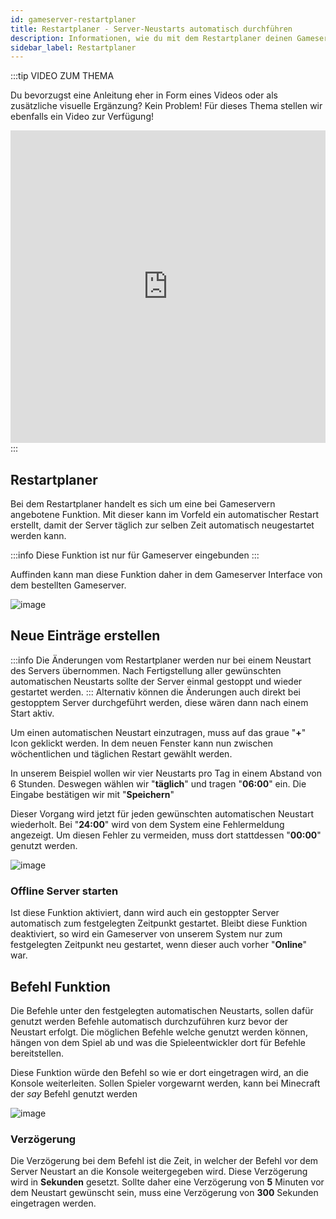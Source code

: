 ```yaml
---
id: gameserver-restartplaner
title: Restartplaner - Server-Neustarts automatisch durchführen
description: Informationen, wie du mit dem Restartplaner deinen Gameserver von ZAP-Hosting.com automatisch in festgelegten Intervallen neustarten lassen kannst - ZAP-Hosting.com Dokumentation
sidebar_label: Restartplaner
---
```




:::tip VIDEO ZUM THEMA

Du bevorzugst eine Anleitung eher in Form eines Videos oder als zusätzliche visuelle Ergänzung? Kein Problem! Für dieses Thema stellen wir ebenfalls ein Video zur Verfügung!



<iframe width="100%" height="500" src="https://www.youtube.com/embed/bcsAePevPnY" title="YouTube video player" frameborder="0" allow="accelerometer; autoplay; clipboard-write; encrypted-media; gyroscope; picture-in-picture" allowfullscreen></iframe>
:::



## Restartplaner

Bei dem Restartplaner handelt es sich um eine bei Gameservern angebotene Funktion.
Mit dieser kann im Vorfeld ein automatischer Restart erstellt, damit der Server täglich zur selben Zeit automatisch neugestartet werden kann.

:::info
Diese Funktion ist nur für Gameserver eingebunden
:::

Auffinden kann man diese Funktion daher in dem Gameserver Interface von dem bestellten Gameserver.

![image](https://user-images.githubusercontent.com/13604413/159171151-58a2ede5-609b-4d9d-b1fd-2e1640050b19.png)

## Neue Einträge erstellen

:::info
Die Änderungen vom Restartplaner werden nur bei einem Neustart des Servers übernommen. Nach Fertigstellung aller gewünschten automatischen Neustarts sollte der Server einmal gestoppt und wieder gestartet werden.
:::
Alternativ können die Änderungen auch direkt bei gestopptem Server durchgeführt werden, diese wären dann nach einem Start aktiv.

Um einen automatischen Neustart einzutragen, muss auf das graue "**+**" Icon geklickt werden. In dem neuen Fenster kann nun zwischen wöchentlichen und täglichen Restart gewählt werden.

In unserem Beispiel wollen wir vier Neustarts pro Tag in einem Abstand von 6 Stunden.
Deswegen wählen wir "**täglich**" und tragen "**06:00**" ein.
Die Eingabe bestätigen wir mit "**Speichern**"


Dieser Vorgang wird jetzt für jeden gewünschten automatischen Neustart wiederholt.
Bei "**24:00**" wird von dem System eine Fehlermeldung angezeigt. Um diesen Fehler zu vermeiden, muss dort stattdessen "**00:00**" genutzt werden.

![image](https://user-images.githubusercontent.com/13604413/159171159-94dfe1d5-e218-4e2a-b0fe-388a884b81d2.png)

###  Offline Server starten

Ist diese Funktion aktiviert, dann wird auch ein gestoppter Server automatisch zum festgelegten Zeitpunkt gestartet. Bleibt diese Funktion deaktiviert, so wird ein Gameserver von unserem System nur zum festgelegten Zeitpunkt neu gestartet, wenn dieser auch vorher "**Online**" war.

## Befehl Funktion

Die Befehle unter den festgelegten automatischen Neustarts, sollen dafür genutzt werden Befehle automatisch durchzuführen kurz bevor der Neustart erfolgt. Die möglichen Befehle welche genutzt werden können, hängen von dem Spiel ab und was die Spieleentwickler dort für Befehle bereitstellen.

Diese Funktion würde den Befehl so wie er dort eingetragen wird, an die Konsole weiterleiten. Sollen Spieler vorgewarnt werden, kann bei Minecraft der *say* Befehl genutzt werden

![image](https://user-images.githubusercontent.com/13604413/159171163-7be2fa64-9219-4f36-802b-34eccc379894.png)

### Verzögerung

Die Verzögerung bei dem Befehl ist die Zeit, in welcher der Befehl vor dem Server Neustart an die Konsole weitergegeben wird. Diese Verzögerung wird in **Sekunden** gesetzt. Sollte daher eine Verzögerung von **5** Minuten vor dem Neustart gewünscht sein, muss eine Verzögerung von **300** Sekunden eingetragen werden.
